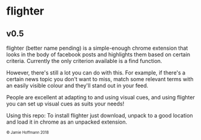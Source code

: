 # flighter 
## v0.5

flighter (better name pending) is a simple-enough chrome extension that
looks in the body of facebook posts and highlights them based on certain
criteria. Currently the only criterion available is a find function.

However, there's still a lot you can do with this. For example, if there's
a certain news topic you don't want to miss, match some relevant terms with
an easily visible colour and they'll stand out in your feed.

People are excellent at adapting to and using visual cues, and using flighter
you can set up visual cues as suits your needs!


Using this repo:
To install flighter just download, unpack to a good 
location and load it in chrome as an unpacked extension.


<sub><sup>© Jamie Hoffmann 2018</sup></sub>

